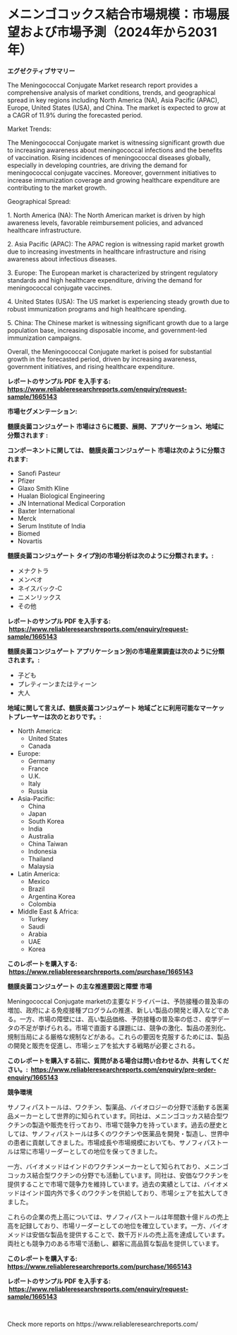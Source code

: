 <p><h1>メニンゴコックス結合市場規模：市場展望および市場予測（2024年から2031年）</h1></p><p><strong>エグゼクティブサマリー</strong></p>
<p><p>The Meningococcal Conjugate Market research report provides a comprehensive analysis of market conditions, trends, and geographical spread in key regions including North America (NA), Asia Pacific (APAC), Europe, United States (USA), and China. The market is expected to grow at a CAGR of 11.9% during the forecasted period.</p><p>Market Trends:</p><p>The Meningococcal Conjugate market is witnessing significant growth due to increasing awareness about meningococcal infections and the benefits of vaccination. Rising incidences of meningococcal diseases globally, especially in developing countries, are driving the demand for meningococcal conjugate vaccines. Moreover, government initiatives to increase immunization coverage and growing healthcare expenditure are contributing to the market growth.</p><p>Geographical Spread:</p><p>1. North America (NA): The North American market is driven by high awareness levels, favorable reimbursement policies, and advanced healthcare infrastructure.</p><p>2. Asia Pacific (APAC): The APAC region is witnessing rapid market growth due to increasing investments in healthcare infrastructure and rising awareness about infectious diseases.</p><p>3. Europe: The European market is characterized by stringent regulatory standards and high healthcare expenditure, driving the demand for meningococcal conjugate vaccines.</p><p>4. United States (USA): The US market is experiencing steady growth due to robust immunization programs and high healthcare spending.</p><p>5. China: The Chinese market is witnessing significant growth due to a large population base, increasing disposable income, and government-led immunization campaigns.</p><p>Overall, the Meningococcal Conjugate market is poised for substantial growth in the forecasted period, driven by increasing awareness, government initiatives, and rising healthcare expenditure.</p></p>
<p><strong>レポートのサンプル PDF を入手する: <a href="https://www.reliableresearchreports.com/enquiry/request-sample/1665143">https://www.reliableresearchreports.com/enquiry/request-sample/1665143</a></strong></p>
<p><strong>市場セグメンテーション:</strong></p>
<p><strong> 髄膜炎菌コンジュゲート 市場はさらに概要、展開、アプリケーション、地域に分類されます :</strong></p>
<p><strong>コンポーネントに関しては、 髄膜炎菌コンジュゲート 市場は次のように分類されます: &nbsp;</strong></p>
<p><ul><li>Sanofi Pasteur</li><li>Pfizer</li><li>Glaxo Smith Kline</li><li>Hualan Biological Engineering</li><li>JN International Medical Corporation</li><li>Baxter International</li><li>Merck</li><li>Serum Institute of India</li><li>Biomed</li><li>Novartis</li></ul></p>
<p><strong> 髄膜炎菌コンジュゲート タイプ別の市場分析は次のように分類されます。:</strong></p>
<p><ul><li>メナクトラ</li><li>メンベオ</li><li>ネイスバック-C</li><li>ニメンリックス</li><li>その他</li></ul></p>
<p><strong>レポートのサンプル PDF を入手する: &nbsp;<a href="https://www.reliableresearchreports.com/enquiry/request-sample/1665143">https://www.reliableresearchreports.com/enquiry/request-sample/1665143</a></strong></p>
<p><strong> 髄膜炎菌コンジュゲート アプリケーション別の市場産業調査は次のように分類されます。:</strong></p>
<p><ul><li>子ども</li><li>プレティーンまたはティーン</li><li>大人</li></ul></p>
<p><strong>地域に関して言えば、髄膜炎菌コンジュゲート 地域ごとに利用可能なマーケットプレーヤーは次のとおりです。:</strong></p>
<p><ul>
    <li>
        North America:
        <ul>
            <li>United States</li>
            <li>Canada</li>
        </ul>
    </li>
    <li>
        Europe:
        <ul>
            <li>Germany</li>
            <li>France</li>
            <li>U.K.</li>
            <li>Italy</li>
            <li>Russia</li>
        </ul>
    </li>
    <li>
        Asia-Pacific:
        <ul>
            <li>China</li>
            <li>Japan</li>
            <li>South Korea</li>
            <li>India</li>
            <li>Australia</li>
            <li>China Taiwan</li>
            <li>Indonesia</li>
            <li>Thailand</li>
            <li>Malaysia</li>
        </ul>
    </li>
    <li>
        Latin America:
        <ul>
            <li>Mexico</li>
            <li>Brazil</li>
            <li>Argentina Korea</li>
            <li>Colombia</li>
        </ul>
    </li>
    <li>
        Middle East & Africa:
        <ul>
            <li>Turkey</li>
            <li>Saudi</li>
            <li>Arabia</li>
            <li>UAE</li>
            <li>Korea</li>
        </ul>
    </li>
    </ul></p>
<p><strong>このレポートを購入する: &nbsp;<a href="https://www.reliableresearchreports.com/purchase/1665143">https://www.reliableresearchreports.com/purchase/1665143</a></strong></p>
<p><strong>髄膜炎菌コンジュゲート の主な推進要因と障壁 市場</strong></p>
<p><p>Meningococcal Conjugate marketの主要なドライバーは、予防接種の普及率の増加、政府による免疫接種プログラムの推進、新しい製品の開発と導入などである。一方、市場の障壁には、高い製品価格、予防接種の普及率の低さ、疫学データの不足が挙げられる。市場で直面する課題には、競争の激化、製品の差別化、規制当局による厳格な規制などがある。これらの要因を克服するためには、製品の開発と販売を促進し、市場シェアを拡大する戦略が必要とされる。</p></p>
<p><strong>このレポートを購入する前に、質問がある場合は問い合わせるか、共有してください。:&nbsp; <a href="https://www.reliableresearchreports.com/enquiry/pre-order-enquiry/1665143">https://www.reliableresearchreports.com/enquiry/pre-order-enquiry/1665143</a></strong></p>
<p><strong>競争環境</strong></p>
<p><p>サノフィパストールは、ワクチン、製薬品、バイオロジーの分野で活動する医薬品メーカーとして世界的に知られています。同社は、メニンゴコッカス結合型ワクチンの製造や販売を行っており、市場で競争力を持っています。過去の歴史としては、サノフィパストールは多くのワクチンや医薬品を開発・製造し、世界中の患者に貢献してきました。市場成長や市場規模においても、サノフィパストールは常に市場リーダーとしての地位を保ってきました。</p><p>一方、バイオメッドはインドのワクチンメーカーとして知られており、メニンゴコッカス結合型ワクチンの分野でも活動しています。同社は、安価なワクチンを提供することで市場で競争力を維持しています。過去の実績としては、バイオメッドはインド国内外で多くのワクチンを供給しており、市場シェアを拡大してきました。</p><p>これらの企業の売上高については、サノフィパストールは年間数十億ドルの売上高を記録しており、市場リーダーとしての地位を確立しています。一方、バイオメッドは安価な製品を提供することで、数千万ドルの売上高を達成しています。両社とも競争力のある市場で活動し、顧客に高品質な製品を提供しています。</p></p>
<p><strong>このレポートを購入する: &nbsp; <a href="https://www.reliableresearchreports.com/purchase/1665143">https://www.reliableresearchreports.com/purchase/1665143</a></strong></p>
<p><strong>レポートのサンプル PDF を入手する: &nbsp;<a href="https://www.reliableresearchreports.com/enquiry/request-sample/1665143">https://www.reliableresearchreports.com/enquiry/request-sample/1665143</a></strong><strong></strong></p>
<p>&nbsp;</p>
<p>Check more reports on https://www.reliableresearchreports.com/</p>